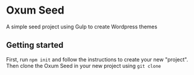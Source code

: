# Oxum Seed

A simple seed project using Gulp to create Wordpress themes

## Getting started

First, run `npm init` and follow the instructions to create your new "project". Then clone the Oxum Seed in your new
project using `git clone`
